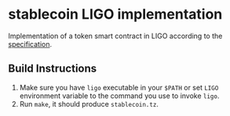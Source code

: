 <!--
SPDX-FileCopyrightText: 2020 TQ Tezos
SPDX-License-Identifier: MIT
-->
# stablecoin LIGO implementation

Implementation of a token smart contract in LIGO according to the [specification](/docs/specification.md).

## Build Instructions

1. Make sure you have `ligo` executable in your `$PATH` or set `LIGO` environment variable to the command you use to invoke `ligo`.
2. Run `make`, it should produce `stablecoin.tz`.
